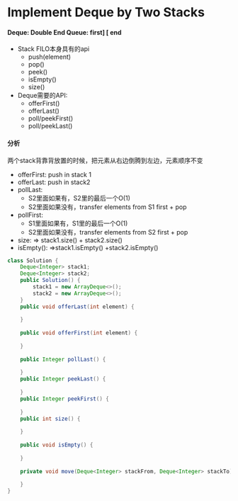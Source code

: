 # Implement Deque by Two Stacks

#### Deque: Double End Queue:  first] \[ end

* Stack FILO本身具有的api
  * push(element)
  * pop()
  * peek()
  * isEmpty()
  * size()
* Deque需要的API:
  * offerFirst()
  * offerLast()
  * poll/peekFirst()
  * poll/peekLast()



#### 分析

两个stack背靠背放置的时候，把元素从右边倒腾到左边，元素顺序不变

* offerFirst: push in stack 1
* offerLast: push in stack2
* pollLast:&#x20;
  * S2里面如果有，S2里的最后一个O(1)
  * S2里面如果没有，transfer elements from S1 first + pop
* pollFirst:&#x20;
  * S1里面如果有，S1里的最后一个O(1)
  * S2里面如果没有，transfer elements from S2 first + pop
* size: => stack1.size() + stack2.size()
* isEmpty(): =>stack1.isEmpty() +stack2.isEmpty()

```java
class Solution {
    Deque<Integer> stack1;
    Deque<Integer> stack2;
    public Solution() {
        stack1 = new ArrayDeque<>();
        stack2 = new ArrayDeque<>();
    }
    public void offerLast(int element) {
    
    }
    
    public void offerFirst(int element) {
    
    }
    
    public Integer pollLast() {
    
    }
    public Integer peekLast() {
    
    }
    public Integer peekFirst() {
    
    }
    public int size() {
    
    }
    
    public void isEmpty() {
    
    }
    
    private void move(Deque<Integer> stackFrom, Deque<Integer> stackTo) {
    
    } 
}
```
